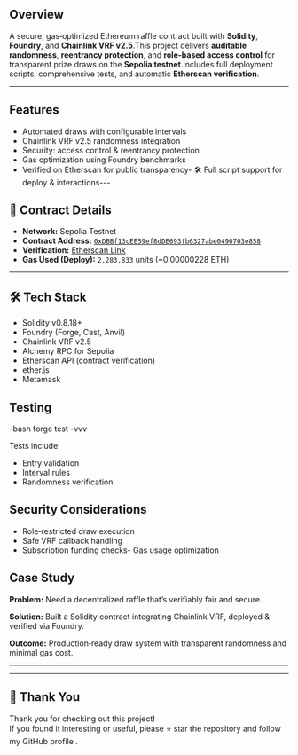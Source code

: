 ## Overview

A secure, gas‑optimized Ethereum raffle contract built with **Solidity**, **Foundry**, and **Chainlink VRF v2.5**.This project delivers **auditable randomness**, **reentrancy protection**, and **role‑based access control** for transparent prize draws on the **Sepolia testnet**.Includes full deployment scripts, comprehensive tests, and automatic **Etherscan verification**.

---

##  Features 
- Automated draws with configurable intervals
- Chainlink VRF v2.5 randomness integration
- Security: access control & reentrancy protection
- Gas optimization using Foundry benchmarks
- Verified on Etherscan for public transparency- 🛠 Full script support for deploy & interactions---

## 📡 Contract Details

 - **Network:** Sepolia Testnet
 - **Contract Address:** [`0xDBBf13cEE59ef8dDE693fb6327abe0490703e858`](https://sepolia.etherscan.io/address/0xdbbf13cee59ef8dde693fb6327abe0490703e858)
- **Verification:** [Etherscan Link](https://sepolia.etherscan.io/address/0xdbbf13cee59ef8dde693fb6327abe0490703e858#code)
- **Gas Used (Deploy):** `2,283,833` units (~0.00000228 ETH)

---

## 🛠 Tech Stack
- Solidity v0.8.18+
- Foundry (Forge, Cast, Anvil)
- Chainlink VRF v2.5
- Alchemy RPC for Sepolia
- Etherscan API (contract verification)
- ether.js
- Metamask



##  Testing
-bash forge test -vvv

Tests include:

- Entry validation
- Interval rules
- Randomness verification


##  Security Considerations
- Role‑restricted draw execution
- Safe VRF callback handling
- Subscription funding checks- Gas usage optimization

##  Case Study
**Problem:** Need a decentralized raffle that’s verifiably fair and secure.

**Solution:** Built a Solidity contract integrating Chainlink VRF, deployed & verified via Foundry.

**Outcome:** Production‑ready draw system with transparent randomness and minimal gas cost.

---

---
## 🙏 Thank You
Thank you for checking out this project!  
If you found it interesting or useful, please ⭐ star the repository and follow my GitHub profile .

